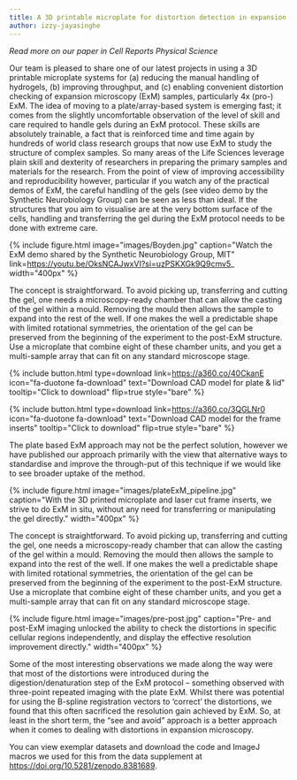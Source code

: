 ```yaml
---
title: A 3D printable microplate for distortion detection in expansion microscopy
author: izzy-jayasinghe
---
```


_Read more on our paper in Cell Reports Physical Science_

Our team is pleased to share one of our latest projects in using a 3D printable microplate systems for (a) reducing the manual handling of hydrogels, (b) improving throughput, and (c) enabling convenient distortion checking of expansion microscopy (ExM) samples, particularly 4x (pro-) ExM. The idea of moving to a plate/array-based system is emerging fast; it comes from the slightly uncomfortable observation of the level of skill and care required to handle gels during an ExM protocol. These skills are absolutely trainable, a fact that is reinforced time and time again by hundreds of world class research groups that now use ExM to study the structure of complex samples. So many areas of the Life Sciences leverage plain skill and dexterity of researchers in preparing the primary samples and materials for the research. From the point of view of improving accessibility and reproducibility however, particular if you watch any of the practical demos of ExM, the careful handling of the gels (see video demo by the Synthetic Neurobiology Group) can be seen as less than ideal. If the structures that you aim to visualise are at the very bottom surface of the cells, handling and transferring the gel during the ExM protocol needs to be done with extreme care.

  {%
    include figure.html
    image="images/Boyden.jpg"
    caption="Watch the ExM demo shared by the Synthetic Neurobiology Group, MIT"
    link=https://youtu.be/OksNCAJwxVI?si=uzPSKXGk9Q9cmv5_
    width="400px"
  %}

The concept is straightforward. To avoid picking up, transferring and cutting the gel, one needs a microscopy-ready chamber that can allow the casting of the gel within a mould. Removing the mould then allows the sample to expand into the rest of the well. If one makes the well a predictable shape with limited rotational symmetries, the orientation of the gel can be preserved from the beginning of the experiment to the post-ExM structure. Use a microplate that combine eight of these chamber units, and you get a multi-sample array that can fit on any standard microscope stage.

  {%
    include button.html
    type=download
    link=https://a360.co/40CkanE
    icon="fa-duotone fa-download"
    text="Download CAD model for plate & lid"
    tooltip="Click to download"
    flip=true
    style="bare"
  %}

  {%
    include button.html
    type=download
    link=https://a360.co/3QGLNr0
    icon="fa-duotone fa-download"
    text="Download CAD model for the frame inserts"
    tooltip="Click to download"
    flip=true
    style="bare"
  %}

The plate based ExM approach may not be the perfect solution, however we have published our approach primarily with the view that alternative ways to standardise and improve the through-put of this technique if we would like to see broader uptake of the method. 

  {%
    include figure.html
    image="images/plateExM_pipeline.jpg"
    caption="With the 3D printed microplate and laser cut frame inserts, we strive to do ExM in situ, without any need for transferring or manipulating the gel directly."
    width="400px"
  %}

The concept is straightforward. To avoid picking up, transferring and cutting the gel, one needs a microscopy-ready chamber that can allow the casting of the gel within a mould. Removing the mould then allows the sample to expand into the rest of the well. If one makes the well a predictable shape with limited rotational symmetries, the orientation of the gel can be preserved from the beginning of the experiment to the post-ExM structure. Use a microplate that combine eight of these chamber units, and you get a multi-sample array that can fit on any standard microscope stage.

  {%
    include figure.html
    image="images/pre-post.jpg"
    caption="Pre- and post-ExM imaging unlocked the ability to check the distortions in specific cellular regions independently, and display the effective resolution improvement directly."
    width="400px"
  %}

Some of the most interesting observations we made along the way were that most of the distortions were introduced during the digestion/denaturation step of the ExM protocol – something observed with three-point repeated imaging with the plate ExM. Whilst there was potential for using the B-spline registration vectors to ‘correct’ the distortions, we found that this often sacrificed the resolution gain achieved by ExM. So, at least in the short term, the “see and avoid” approach is a better approach when it comes to dealing with distortions in expansion microscopy. 

You can view exemplar datasets and download the code and ImageJ macros we used for this from the data supplement at https://doi.org/10.5281/zenodo.8381689.
